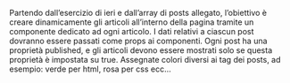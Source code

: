 Partendo dall’esercizio di ieri e dall’array di posts allegato, l’obiettivo è creare dinamicamente gli articoli all’interno della pagina tramite un componente dedicato ad ogni articolo.
I dati relativi a ciascun post dovranno essere passati come props ai componenti.
Ogni post ha una proprietà published, e gli articoli devono essere mostrati solo se questa proprietà è impostata su true.
Assegnate colori diversi ai tag dei posts, ad esempio: verde per html, rosa per css ecc…
